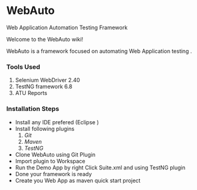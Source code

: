 WebAuto
=======

Web Application Automation Testing Framework


Welcome to the WebAuto wiki!

WebAuto is a framework focused on automating Web Application testing .

### Tools Used
1. Selenium WebDriver 2.40
2. TestNG framework 6.8
3. ATU Reports 

### Installation Steps 
* Install any IDE  prefered (Eclipse )
* Install following plugins 
   1.  _Git_
   2.  _Maven_
   3.  _TestNG_
* Clone WebAuto using Git Plugin
* Import plugin to Workspace 
* Run the Demo App by right Click Suite.xml and using TestNG plugin
* Done your framework is ready 
* Create you Web App as maven quick start project


